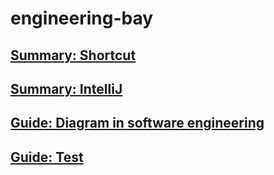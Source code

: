 # engineering-bay

## [Summary: Shortcut](summary-shortcut.md)

## [Summary: IntelliJ](summary-intellij.md)

## [Guide: Diagram in software engineering](guide-diagraminsoftwareengineering.md)

## [Guide: Test](guide-test.md)
